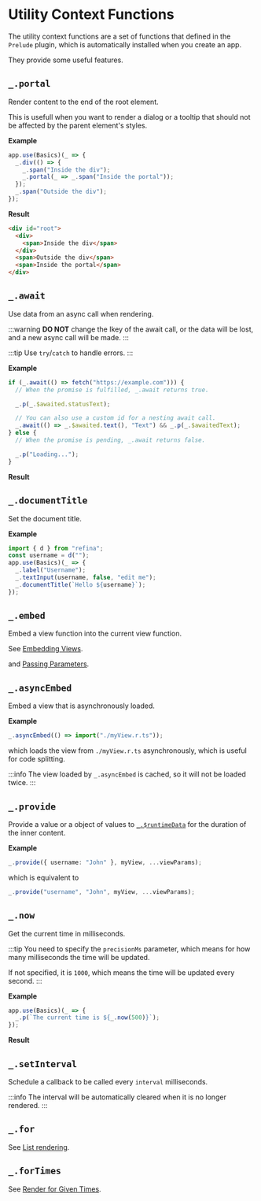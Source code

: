 <script setup>
import AsyncFetchVue from "../../snippets/async-fetch.r.vue";
import NowVue from "../../snippets/now.r.vue";
</script>

# Utility Context Functions

The utility context functions are a set of functions that defined in the `Prelude` plugin, which is automatically installed when you create an app.

They provide some useful features.

## `_.portal`

Render content to the end of the root element.

This is usefull when you want to render a dialog or a tooltip that should not be affected by the parent element's styles.

**Example**

```ts {4}
app.use(Basics)(_ => {
  _.div(() => {
    _.span("Inside the div");
    _.portal(_ => _.span("Inside the portal"));
  });
  _.span("Outside the div");
});
```

**Result**

```html {6}
<div id="root">
  <div>
    <span>Inside the div</span>
  </div>
  <span>Outside the div</span>
  <span>Inside the portal</span>
</div>
```

## `_.await`

Use data from an async call when rendering.

:::warning
**DO NOT** change the Ikey of the await call, or the data will be lost, and a new async call will be made.
:::

:::tip
Use `try`/`catch` to handle errors.
:::

**Example**

```ts {1,7}
if (_.await(() => fetch("https://example.com"))) {
  // When the promise is fulfilled, _.await returns true.

  _.p(_.$awaited.statusText);

  // You can also use a custom id for a nesting await call.
  _.await(() => _.$awaited.text(), "Text") && _.p(_.$awaitedText);
} else {
  // When the promise is pending, _.await returns false.

  _.p("Loading...");
}
```

**Result**

<AsyncFetchVue/>

## `_.documentTitle`

Set the document title.

**Example**

```ts {6}
import { d } from "refina";
const username = d("");
app.use(Basics)(_ => {
  _.label("Username");
  _.textInput(username, false, "edit me");
  _.documentTitle(`Hello ${username}`);
});
```

## `_.embed`

Embed a view function into the current view function.

See [Embedding Views](../essentials/view.md#embedding-views).

and [Passing Parameters](../essentials/view.md#passing-parameters).

## `_.asyncEmbed`

Embed a view that is asynchronously loaded.

**Example**

```ts
_.asyncEmbed(() => import("./myView.r.ts"));
```

which loads the view from `./myView.r.ts` asynchronously, which is useful for code splitting.

:::info
The view loaded by `_.asyncEmbed` is cached, so it will not be loaded twice.
:::

## `_.provide`

Provide a value or a object of values to [`_.$runtimeData`](./directives.md#runtime-data) for the duration of the inner content.

**Example**

```ts
_.provide({ username: "John" }, myView, ...viewParams);
```

which is equivalent to

```ts
_.provide("username", "John", myView, ...viewParams);
```

## `_.now`

Get the current time in milliseconds.

:::tip
You need to specify the `precisionMs` parameter, which means for how many milliseconds the time will be updated.

If not specified, it is `1000`, which means the time will be updated every second.
:::

**Example**

```ts
app.use(Basics)(_ => {
  _.p(`The current time is ${_.now(500)}`);
});
```

**Result**

<NowVue/>

## `_.setInterval`

Schedule a callback to be called every `interval` milliseconds.

:::info
The interval will be automatically cleared when it is no longer rendered.
:::

## `_.for`

See [List rendering](../essentials/list).

## `_.forTimes`

See [Render for Given Times](../essentials/list#for-times).
